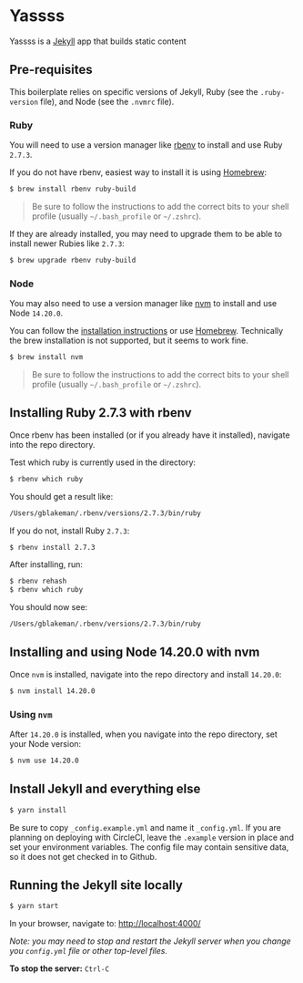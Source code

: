 # Yassss
Yassss is a [Jekyll](https://jekyllrb.com/) app that builds static content

## Pre-requisites

This boilerplate relies on specific versions of Jekyll, Ruby (see the `.ruby-version` file), and Node (see the `.nvmrc` file).

### Ruby

You will need to use a version manager like [rbenv](https://github.com/rbenv/rbenv) to install and use Ruby `2.7.3`.

If you do not have rbenv, easiest way to install it is using [Homebrew](https://github.com/rbenv/rbenv#homebrew-on-macos):

```sh
$ brew install rbenv ruby-build
```

> Be sure to follow the instructions to add the correct bits to your shell profile (usually `~/.bash_profile` or `~/.zshrc`).

If they are already installed, you may need to upgrade them to be able to install newer Rubies like `2.7.3`:

```sh
$ brew upgrade rbenv ruby-build
```

### Node

You may also need to use a version manager like [nvm](https://github.com/nvm-sh/nvm) to install and use Node `14.20.0`.

You can follow the [installation instructions](https://github.com/nvm-sh/nvm/blob/master/README.md#installation-and-update) or use [Homebrew](https://brew.sh). Technically the brew installation is not supported, but it seems to work fine.

```sh
$ brew install nvm
```

> Be sure to follow the instructions to add the correct bits to your shell profile (usually `~/.bash_profile` or `~/.zshrc`).

## Installing Ruby 2.7.3 with rbenv

Once rbenv has been installed (or if you already have it installed), navigate into the repo directory.

Test which ruby is currently used in the directory:

```sh
$ rbenv which ruby
```

You should get a result like:

```sh
/Users/gblakeman/.rbenv/versions/2.7.3/bin/ruby
```

If you do not, install Ruby `2.7.3`:

```sh
$ rbenv install 2.7.3
```

After installing, run:

```sh
$ rbenv rehash
$ rbenv which ruby
```

You should now see:

```sh
/Users/gblakeman/.rbenv/versions/2.7.3/bin/ruby
```

## Installing and using Node 14.20.0 with nvm

Once `nvm` is installed, navigate into the repo directory and install `14.20.0`:
```sh
$ nvm install 14.20.0
```

### Using `nvm`

After `14.20.0` is installed, when you navigate into the repo directory, set your Node version:

```sh
$ nvm use 14.20.0
```

## Install Jekyll and everything else

```sh
$ yarn install
```

Be sure to copy `_config.example.yml` and name it `_config.yml`. If you are planning on deploying with CircleCI, leave the `.example` version in place and set your environment variables. The config file may contain sensitive data, so it does not get checked in to Github.

## Running the Jekyll site locally

```sh
$ yarn start
```

In your browser, navigate to:
[http://localhost:4000/](http://localhost:4000/)

_Note: you may need to stop and restart the Jekyll server when you change you `config.yml` file or other top-level files._

**To stop the server:** `Ctrl-C`
